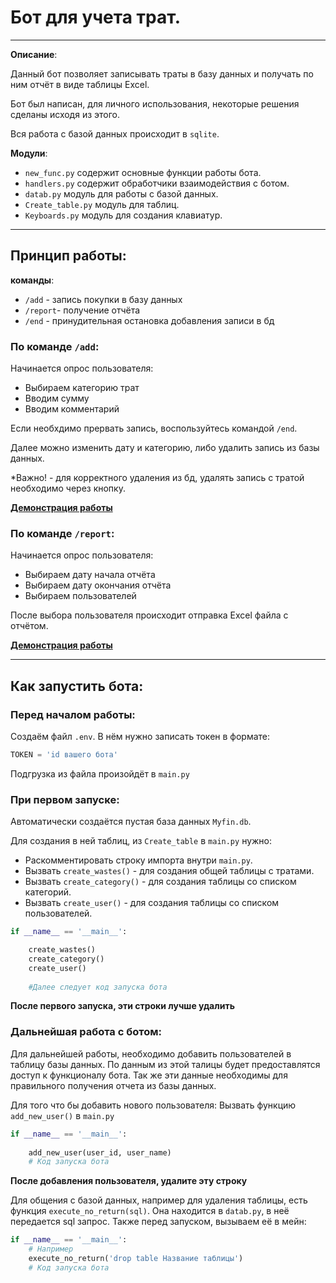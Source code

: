 # Бот для учета трат.
___

**Описание**: 

Данный бот позволяет записывать траты в базу данных и получать по ним отчёт в виде таблицы Excel.

Бот был написан, для личного использования, некоторые решения сделаны исходя из этого.

Вся работа с базой данных происходит в `sqlite`.

**Модули**:
* `new_func.py` содержит основные функции работы бота.
* `handlers.py` содержит обработчики взаимодействия с ботом.
* `datab.py` модуль для работы с базой данных.
* `Create_table.py` модуль для таблиц.
* `Keyboards.py` модуль для создания клавиатур.
___

## Принцип работы:
**команды**:
* `/add` - запись покупки в базу данных
* `/report`- получение отчёта
* `/end` - принудительная остановка добавления записи в бд

### По команде `/add`:
Начинается опрос пользователя:
* Выбираем категорию трат
* Вводим сумму
* Вводим комментарий

Если необхдимо прервать запись, воспользуйтесь командой `/end`.

Далее можно изменить дату и категорию, либо удалить запись из базы данных.

*Важно! - для корректного удаления из бд, удалять запись с тратой необходимо через кнопку.

[**Демонстрация работы**](https://youtube.com/shorts/dZxXWJlC5CA?feature=share)

### По команде `/report`: 
Начинается опрос пользователя:
* Выбираем дату начала отчёта
* Выбираем дату окончания отчёта
* Выбираем пользователей

После выбора пользователя происходит отправка Excel файла с отчётом.

[**Демонстрация работы**](https://youtube.com/shorts/mk9Q8d06Egk?feature=share)
___
## Как запустить бота:

### Перед началом работы:
Создаём файл `.env`.
В нём нужно записать токен в формате:
```python
TOKEN = 'id вашего бота'
```
Подгрузка из файла произойдёт в `main.py`

### При первом запуске:
Автоматически создаётся пустая база данных `Myfin.db`.

Для создания в ней таблиц, из `Create_table` в `main.py` нужно:
* Раскомментировать строку импорта внутри `main.py`.
* Вызвать `create_wastes()` - для создания общей таблицы с тратами.
* Вызвать `create_category()` - для создания таблицы со списком категорий.
* Вызвать `create_user()` - для создания таблицы со списком пользователей.
```python
if __name__ == '__main__':

    create_wastes()
    create_category()
    create_user()
    
    #Далее следует код запуска бота
```
**После первого запуска, эти строки лучше удалить**

### Дальнейшая работа с ботом:
Для дальнейшей работы, необходимо добавить пользователей в таблицу базы данных.
По данным из этой талицы будет предоставлятся доступ к функционалу бота.
Так же эти данные необходимы для правильного получения отчета из базы данных.

Для того что бы добавить нового пользователя:
Вызвать функцию `add_new_user()` в `main.py`
```python
if __name__ == '__main__':
    
    add_new_user(user_id, user_name)
    # Код запуска бота
```
**После добавления пользователя, удалите эту строку**

Для общения с базой данных, например для удаления таблицы, есть функция `execute_no_return(sql)`.
Она находится в `datab.py`, в неё передается sql запрос.
Также перед запуском, вызываем её в мейн:
```python
if __name__ == '__main__':
    # Например
    execute_no_return('drop table Название таблицы')
    # Код запуска бота
```











